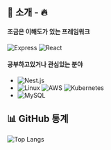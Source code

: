 ## 🚀 소개 - 🔥 

#### 조금은 이해도가 있는 프레임워크
![Express](https://img.shields.io/badge/-Express-000000?style=flat&logo=express&logoColor=white) ![React](https://img.shields.io/badge/-React-61DAFB?style=flat&logo=react&logoColor=white)

#### 공부하고있거나 관심있는 분야
- ![Nest.js](https://img.shields.io/badge/-Nest.js-E0234E?style=flat&logo=nestjs&logoColor=white) 
- ![Linux](https://img.shields.io/badge/-Linux-FCC624?style=flat&logo=linux&logoColor=black) ![AWS](https://img.shields.io/badge/-AWS-232F3E?style=flat&logo=amazon-aws&logoColor=white) ![Kubernetes](https://img.shields.io/badge/-Kubernetes-326CE5?style=flat&logo=kubernetes&logoColor=white)
- ![MySQL](https://img.shields.io/badge/-MySQL-4479A1?style=flat&logo=mysql&logoColor=white)

## 📊 GitHub 통계 
![Top Langs](https://github-readme-stats.vercel.app/api/top-langs/?username=osw00817&layout=compact&theme=tokyonight)

<!--
**osw00817/osw00817** is a ✨ _special_ ✨ repository because its `README.md` (this file) appears on your GitHub profile.

Here are some ideas to get you started:

- 🔭 I’m currently working on ...
- 🌱 I’m currently learning ...
- 👯 I’m looking to collaborate on ...
- 🤔 I’m looking for help with ...
- 💬 Ask me about ...
- 📫 How to reach me: ...
- 😄 Pronouns: ...
- ⚡ Fun fact: ...
-->


